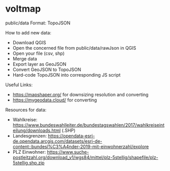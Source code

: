 # voltmap

public/data Format: TopoJSON

How to add new data:
- Download QGIS
- Open the concerned file from public/data/rawJson in QGIS
- Open your file (csv, shp)
- Merge data
- Export layer as GeoJSON
- Convert GeoJSON to TopoJSON
- Hard-code TopoJSON into corresponding JS script

Useful Links:
- https://mapshaper.org/ for downsizing resolution and converting
- https://mygeodata.cloud/ for converting

Resources for data: 
- Wahlkreise:    https://www.bundeswahlleiter.de/bundestagswahlen/2017/wahlkreiseinteilung/downloads.html (.SHP)
- Landesgrenzen: https://opendata-esri-de.opendata.arcgis.com/datasets/esri-de-content::bundesl%C3%A4nder-2019-mit-einwohnerzahl/explore
- PLZ Einwohner: https://www.suche-postleitzahl.org/download_v1/wgs84/mittel/plz-5stellig/shapefile/plz-5stellig.shp.zip
